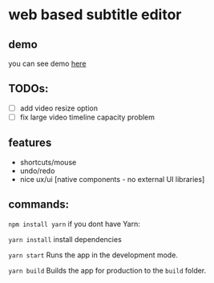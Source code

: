 # web based subtitle editor


## demo
you can see demo [here](https://hamidb80.github.io/subtitle-edtior/)

## TODOs:
* [ ] add video resize option
* [ ] fix large video timeline capacity problem

## features
* shortcuts/mouse
* undo/redo
* nice ux/ui [native components - no external UI libraries]

## commands:
`npm install yarn`
if you dont have Yarn:

`yarn install`
install dependencies

`yarn start`
Runs the app in the development mode.

`yarn build`
Builds the app for production to the `build` folder.